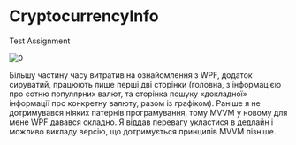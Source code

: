 # CryptocurrencyInfo

Test Assignment

![0](https://user-images.githubusercontent.com/125378481/225700161-6a4a81e5-07a4-4972-864c-43fe20d923be.gif)

Більшу частину часу витратив на ознайомлення з WPF, додаток сируватий, працюють лише перші дві сторінки (головна, з інформацією про сотню популярних валют, та сторінка пошуку «докладної» інформації про конкретну валюту, разом із графіком). Раніше я не дотримувався ніяких патернів програмування, тому MVVM у новому для мене WPF давався складно. Я віддав перевагу укластися в дедлайн і можливо викладу версію, що дотримується принципів MVVM пізніше.
